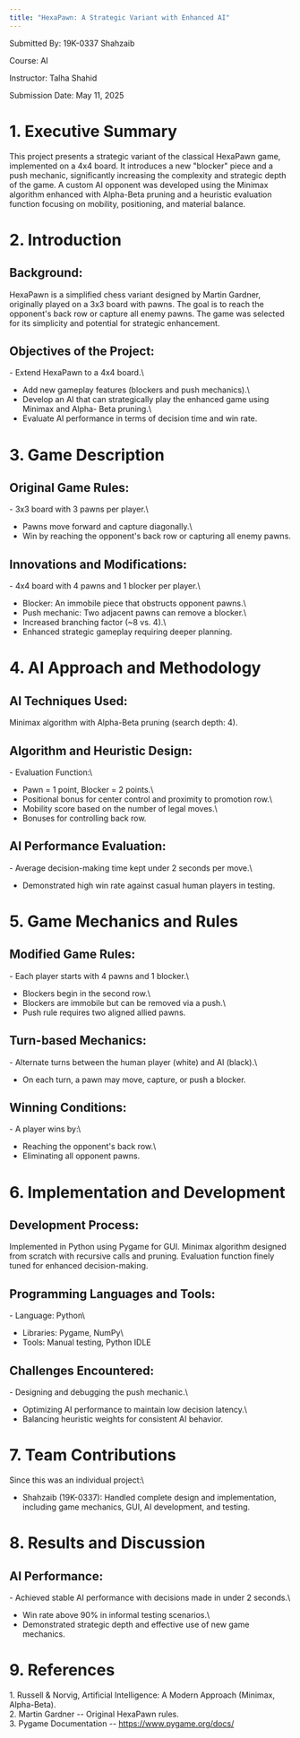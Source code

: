 ```yaml
---
title: "HexaPawn: A Strategic Variant with Enhanced AI"
---
```


Submitted By: 19K-0337 Shahzaib

Course: AI

Instructor: Talha Shahid

Submission Date: May 11, 2025

# 1. Executive Summary

This project presents a strategic variant of the classical HexaPawn
game, implemented on a 4x4 board. It introduces a new \"blocker\" piece
and a push mechanic, significantly increasing the complexity and
strategic depth of the game. A custom AI opponent was developed using
the Minimax algorithm enhanced with Alpha-Beta pruning and a heuristic
evaluation function focusing on mobility, positioning, and material
balance.

# 2. Introduction

## Background:

HexaPawn is a simplified chess variant designed by Martin Gardner,
originally played on a 3x3 board with pawns. The goal is to reach the
opponent's back row or capture all enemy pawns. The game was selected
for its simplicity and potential for strategic enhancement.

## Objectives of the Project:

\- Extend HexaPawn to a 4x4 board.\
- Add new gameplay features (blockers and push mechanics).\
- Develop an AI that can strategically play the enhanced game using
Minimax and Alpha- Beta pruning.\
- Evaluate AI performance in terms of decision time and win rate.

# 3. Game Description

## Original Game Rules:

\- 3x3 board with 3 pawns per player.\
- Pawns move forward and capture diagonally.\
- Win by reaching the opponent's back row or capturing all enemy pawns.

## Innovations and Modifications:

\- 4x4 board with 4 pawns and 1 blocker per player.\
- Blocker: An immobile piece that obstructs opponent pawns.\
- Push mechanic: Two adjacent pawns can remove a blocker.\
- Increased branching factor (\~8 vs. 4).\
- Enhanced strategic gameplay requiring deeper planning.

# 4. AI Approach and Methodology

## AI Techniques Used:

Minimax algorithm with Alpha-Beta pruning (search depth: 4).

## Algorithm and Heuristic Design:

\- Evaluation Function:\
- Pawn = 1 point, Blocker = 2 points.\
- Positional bonus for center control and proximity to promotion row.\
- Mobility score based on the number of legal moves.\
- Bonuses for controlling back row.

## AI Performance Evaluation:

\- Average decision-making time kept under 2 seconds per move.\
- Demonstrated high win rate against casual human players in testing.

# 5. Game Mechanics and Rules

## Modified Game Rules:

\- Each player starts with 4 pawns and 1 blocker.\
- Blockers begin in the second row.\
- Blockers are immobile but can be removed via a push.\
- Push rule requires two aligned allied pawns.

## Turn-based Mechanics:

\- Alternate turns between the human player (white) and AI (black).\
- On each turn, a pawn may move, capture, or push a blocker.

## Winning Conditions:

\- A player wins by:\
- Reaching the opponent's back row.\
- Eliminating all opponent pawns.

# 6. Implementation and Development

## Development Process:

Implemented in Python using Pygame for GUI. Minimax algorithm designed
from scratch with recursive calls and pruning. Evaluation function
finely tuned for enhanced decision-making.

## Programming Languages and Tools:

\- Language: Python\
- Libraries: Pygame, NumPy\
- Tools: Manual testing, Python IDLE

## Challenges Encountered:

\- Designing and debugging the push mechanic.\
- Optimizing AI performance to maintain low decision latency.\
- Balancing heuristic weights for consistent AI behavior.

# 7. Team Contributions

Since this was an individual project:\
- Shahzaib (19K-0337): Handled complete design and implementation,
including game mechanics, GUI, AI development, and testing.

# 8. Results and Discussion

## AI Performance:

\- Achieved stable AI performance with decisions made in under 2
seconds.\
- Win rate above 90% in informal testing scenarios.\
- Demonstrated strategic depth and effective use of new game mechanics.

# 9. References

1\. Russell & Norvig, Artificial Intelligence: A Modern Approach
(Minimax, Alpha-Beta).\
2. Martin Gardner -- Original HexaPawn rules.\
3. Pygame Documentation -- https://www.pygame.org/docs/
